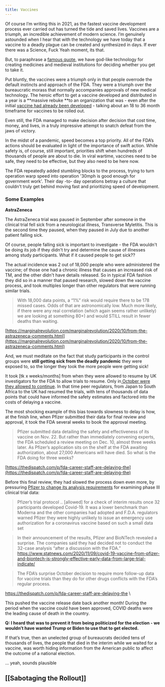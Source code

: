 ```yaml
---
title: Vaccines
---
```


Of course I’m writing this in 2021, as the fastest vaccine development process ever carried out has turned the tide and saved lives. Vaccines are a triumph, an incredible achievement of modern science. I’m genuinely astounded when I hear that with the technology we have today that a vaccine to a deadly plague can be created and synthesized in days. If ever there was a Science, Fuck Yeah moment, its that.

But, to paraphrase a [famous quote](https://archive.ph/wip/GcsKq), we have god-like technology for creating medicines and medieval institutions for deciding whether you get to take it.

Put bluntly, the vaccines were a triumph only in that people overrode the default instincts and approach of the FDA. They were a triumph over the bureaucratic morass that normally accompanies approvals of new medical technology. The heroic effort to get a vaccine developed and distributed in a year is a **massive rebuke **to an organization that was - even after the initial [vaccine had already been developed](https://nymag.com/intelligencer/2020/12/moderna-covid-19-vaccine-design.html) - talking about an 18 to 36 month timeframe for vaccines to be rolled out.

Even still, the FDA managed to make decision after decision that cost time, money, and lives, in a truly impressive attempt to snatch defeat from the jaws of victory.

In the midst of a pandemic, speed becomes a top priority. All of the FDA’s actions should be evaluated in light of the importance of swift action. While safety is, of course, still important, priorities shift when hundreds of thousands of people are about to die. In viral wartime, vaccines need to be safe, they need to be effective, but they also need to be here now.

The FDA repeatedly added stumbling blocks to the process, trying to turn operation warp speed into operation '30mph is good enough for government work'. Their day -to- day operations betray a culture that couldn't truly get behind moving fast and prioritizing speed of development. 

### Some Examples

**AstraZeneca**

The AstraZeneca trial was paused in September after someone in the clinical trial fell sick from a neurological illness, Transverse Myletitis. This is the second time they paused, when they paused in July due to another patient falling sick.

Of course, people falling sick is important to investigate - the FDA wouldn't be doing its job if they didn't try and determine the cause of illnesses among study participants. What if it caused people to get sick??

The actual incidence was 2 out of 18,000 people who were administered the vaccine; of those one had a chronic illness that causes an increased risk of TM, and the other didn't have details released. So in typical FDA fashion they did so in a manner that paused research, slowed down the vaccine process, and took multiples longer than other regulators that were running similar trials. 

> With 18,000 data points, a “1%” risk would require there to be 178 missed cases. Odds of that are astronomically low. Much more likely, if there were any real correlation (which again seems rather unlikely) we are looking at something 80+) and would STILL result in fewer deaths than waiting.

[https://marginalrevolution.com/marginalrevolution/2020/10/from-the-astrazeneca-comments.html](https://marginalrevolution.com/marginalrevolution/2020/10/from-the-astrazeneca-comments.html)

And, we must meditate on the fact that study participants in the control groups were **still getting sick from the deadly pandemic** they were exposed to, so the longer they took the more people were getting sick!

It took [tk x weeks/months] from when they were allowed to resume by UK investigators for the FDA to allow trials to resume. Only in[ October were they allowed to continue](https://www.wsj.com/articles/covid-19-vaccine-trial-from-astrazeneca-oxford-can-resume-in-u-s-11603476923). In that time peer regulators, from Japan to South Africa to the UK had resumed the trials, with tens of thousands of data points that could have informed the safety estimates and factored into the costs of delaying a vaccine.

The most shocking example of this bias towards slowness to delay is how, at the finish line, when Pfizer submitted their data for final review and approval, it took the FDA several weeks to book the approval meeting.

> Pfizer submitted data detailing the safety and effectiveness of its vaccine on Nov. 22. But rather than immediately convening experts, the FDA scheduled a review meeting on Dec. 10, almost three weeks later. As Pfizer’s application sits on the shelf at the FDA awaiting authorization, about 27,000 Americans will have died. So what is the FDA doing for three weeks?

[https://thedispatch.com/p/fda-career-staff-are-delaying-the](https://thedispatch.com/p/fda-career-staff-are-delaying-the)

Before this final review, they had slowed the process down even more, by pressuring [Pfizer to change its analysis requirements](https://archive.ph/GPY4v) for examining phase III clinical trial data:

> Pfizer’s trial protocol .. [allowed] for a check of interim results once 32 participants developed Covid-19. It was a lower benchmark than Moderna and the other companies had adopted and F.D.A. regulators warned Pfizer they were highly unlikely to issue an emergency use authorization for a coronavirus vaccine based on such a small data set

>In their announcement of the results, Pfizer and BioNTech revealed a surprise. The companies said they had decided not to conduct the 32-case analysis “after a discussion with the FDA.” https://www.statnews.com/2020/11/09/covid-19-vaccine-from-pfizer-and-biontech-is-strongly-effective-early-data-from-large-trial-indicate/

>The FDA’s surprise October decision to require more follow-up data for vaccine trials than they do for other drugs conflicts with the FDA’s regular process. 

https://thedispatch.com/p/fda-career-staff-are-delaying-the \

This pushed the vaccine release date back another month! During the period when the vaccine could have been approved, COVID deaths were the leading cause of death in the country.

**Q: I heard that was to prevent it from being politicized for the election - we wouldn’t have wanted Trump or Biden to use that to get elected.**

If that’s true, then an unelected group of bureaucrats decided tens of thousands of lives, the people that died in the interim while we waited for a vaccine, was worth hiding information from the American public to affect the outcome of a national election.

… yeah, sounds plausible

## [[Sabotaging the Rollout]]
